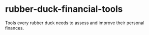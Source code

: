 # rubber-duck-financial-tools
Tools every rubber duck needs to assess and improve their personal finances.
